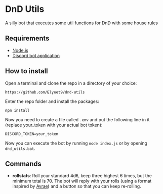 # DnD Utils
A silly bot that executes some util functions for DnD with some house rules

## Requirements
* [Node.js](https://nodejs.org/en)
* [Discord bot application](https://discordjs.guide/preparations/setting-up-a-bot-application.html#creating-your-bot)

## How to install
Open a terminal and clone the repo in a directory of your choice:
```
https://github.com/Elyeet9/dnd-utils
```

Enter the repo folder and install the packages:

```
npm install
```

Now you need to create a file called `.env` and put the following line in it (replace your_token with your actual bot token):

```
DISCORD_TOKEN=your_token
```

Now you can execute the bot by running `node index.js` or by opening `dnd_utils.bat`.

## Commands
* **rollstats**: Roll your standard 4d6, keep three highest 6 times, but the minimum total is 70. The bot will reply with your rolls (using a format inspired by [Avrae](https://avrae.io/)) and a button so that you can keep re-rolling. 
